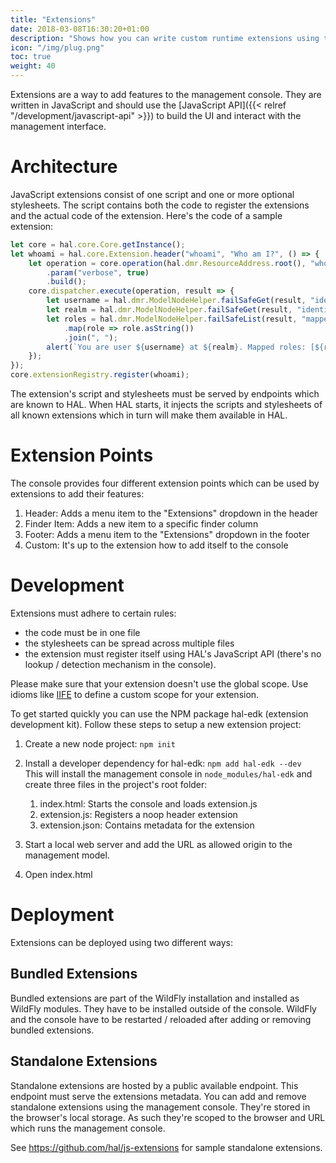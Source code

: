 ```yaml
---
title: "Extensions"
date: 2018-03-08T16:30:20+01:00
description: "Shows how you can write custom runtime extensions using the JavaScript API. Includes how to setup your environment and how to add the extensions to the console."
icon: "/img/plug.png"
toc: true
weight: 40
---
```

Extensions are a way to add features to the management console. They are written in JavaScript and should use the [JavaScript API]({{< relref "/development/javascript-api" >}}) to build the UI and interact with the management interface.  
 
# Architecture

JavaScript extensions consist of one script and one or more optional stylesheets. The script contains both the code to register the extensions and the actual code of the extension. Here's the code of a sample extension:

```js
let core = hal.core.Core.getInstance();
let whoami = hal.core.Extension.header("whoami", "Who am I?", () => {
    let operation = core.operation(hal.dmr.ResourceAddress.root(), "whoami")
        .param("verbose", true)
        .build();
    core.dispatcher.execute(operation, result => {
        let username = hal.dmr.ModelNodeHelper.failSafeGet(result, "identity/username").asString();
        let realm = hal.dmr.ModelNodeHelper.failSafeGet(result, "identity/realm").asString();
        let roles = hal.dmr.ModelNodeHelper.failSafeList(result, "mapped-roles")
            .map(role => role.asString())
            .join(", ");
        alert(`You are user ${username} at ${realm}. Mapped roles: [${roles}].`);
    });
});
core.extensionRegistry.register(whoami);
```

The extension's script and stylesheets must be served by endpoints which are known to HAL. When HAL starts, it injects the scripts and stylesheets of all known extensions which in turn will make them available in HAL.

# Extension Points

The console provides four different extension points which can be used by extensions to add their features:
 
1. Header: Adds a menu item to the "Extensions" dropdown in the header
1. Finder Item: Adds a new item to a specific finder column
1. Footer: Adds a menu item to the "Extensions" dropdown in the footer
1. Custom: It's up to the extension how to add itself to the console

# Development 

Extensions must adhere to certain rules:

- the code must be in one file
- the stylesheets can be spread across multiple files
- the extension must register itself using HAL's JavaScript API (there's no lookup / detection mechanism in the console).

Please make sure that your extension doesn't use the global scope. Use idioms like [IIFE](https://en.wikipedia.org/wiki/Immediately-invoked_function_expression) to define a custom scope for your extension.

To get started quickly you can use the NPM package hal-edk (extension development kit). Follow these steps to setup a new extension project:

1. Create a new node project: `npm init`
1. Install a developer dependency for hal-edk: `npm add hal-edk --dev`  
   This will install the management console in `node_modules/hal-edk` and create three files in the project's root folder:
   
    1. index.html: Starts the console and loads extension.js
    1. extension.js: Registers a noop header extension
    1. extension.json: Contains metadata for the extension
    
1. Start a local web server and add the URL as allowed origin to the management model.
1. Open index.html

# Deployment

Extensions can be deployed using two different ways:

## Bundled Extensions

Bundled extensions are part of the WildFly installation and installed as WildFly modules. They have to be installed outside of the console. WildFly and the console have to be restarted / reloaded after adding or removing bundled extensions.

## Standalone Extensions

Standalone extensions are hosted by a public available endpoint. This endpoint must serve the extensions metadata. You can add and remove standalone extensions using the management console. They're stored in the browser's local storage. As such they're scoped to the browser and URL which runs the management console.

See https://github.com/hal/js-extensions for sample standalone extensions.
